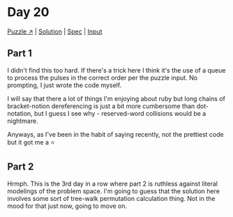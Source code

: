 # Day 20

[Puzzle ↗️](https://adventofcode.com/2023/day/20) |
[Solution](../lib/day20.rb) |
[Spec](../spec/day20_spec.rb) |
[Input](../input/day20.txt)

## Part 1

I didn't find this too hard. If there's a trick here I think it's the use of a queue to process the pulses in the
correct order per the puzzle input. No prompting, I just wrote the code myself.

I will say that there a lot of things I'm enjoying about ruby but long chains of bracket-notion dereferencing is just a
bit more cumbersome than dot-notation, but I guess I see why - reserved-word collisions would be a nightmare.

Anyways, as I've been in the habit of saying recently, not the prettiest code but it got me a ⭐

## Part 2

Hrmph. This is the 3rd day in a row where part 2 is ruthless against literal modelings of the problem space. I'm going
to guess that the solution here involves some sort of tree-walk permutation calculation thing. Not in the mood for that
just now, going to move on.

